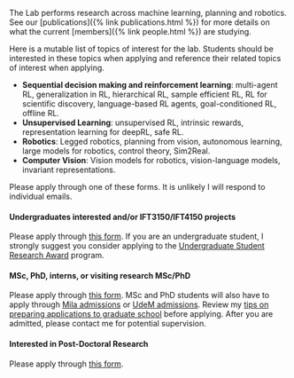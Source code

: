 The Lab performs research across machine learning, planning and robotics. See our [publications]({% link publications.html %}) for more details on what the current [members]({% link people.html %}) are studying. 

Here is a mutable list of topics of interest for the lab. Students should be interested in these topics when applying and reference their related topics of interest when applying.

- **Sequential decision making and reinforcement learning**: multi-agent RL, generalization in RL, hierarchical RL, sample efficient RL, RL for scientific discovery, language-based RL agents, goal-conditioned RL, offline RL.
- **Unsupervised Learning**: unsupervised RL, intrinsic rewards, representation learning for deepRL, safe RL.
- **Robotics**: Legged robotics, planning from vision, autonomous learning, large models for robotics, control theory, Sim2Real.
- **Computer Vision**: Vision models for robotics, vision-language models, invariant representations.

Please apply through one of these forms. It is unlikely I will respond to individual emails.


#### Undergraduates interested and/or IFT3150/IFT4150 projects

Please apply through [this form](https://docs.google.com/forms/d/1moEgwMl7hRk5CBmjX1W1HWX-zD0PW8LPVcdzZC7bHG8/edit?chromeless=1). If you are an undergraduate student, I strongly suggest you consider applying to the [Undergraduate Student Research Award](https://www.nserc-crsng.gc.ca/students-etudiants/ug-pc/usra-brpc_eng.asp) program.
 
#### MSc, PhD, interns, or visiting research MSc/PhD
  
Please apply through <a href="https://docs.google.com/forms/d/e/1FAIpQLScpI2eu0F-jwvYqNsGPHMO_PHtVodvqqgUXji0HSzcjNZMnKw/viewform?usp=sf_link">this form</a>. MSc and PhD students will also have to apply through <a href="https://mila.quebec/en/cours/supervision/">Mila admissions</a> or <a href="https://admission.umontreal.ca/en/admissions/filing/submit-an-application/">UdeM admissions</a>. Review my <a href="https://neo-x.github.io/blog/2023/09/14/GradApps.html">tips on preparing applications to graduate school</a> before applying. After you are admitted, please contact me for potential supervision.
    
#### Interested in Post-Doctoral Research
 
Please apply through <a href="https://docs.google.com/forms/d/e/1FAIpQLSd3DAwKeLQeFz7JlMcmgEJQRCXkdCbRfDwWLyLuUkdXYM4-bA/viewform?usp=sf_link">this form</a>.
